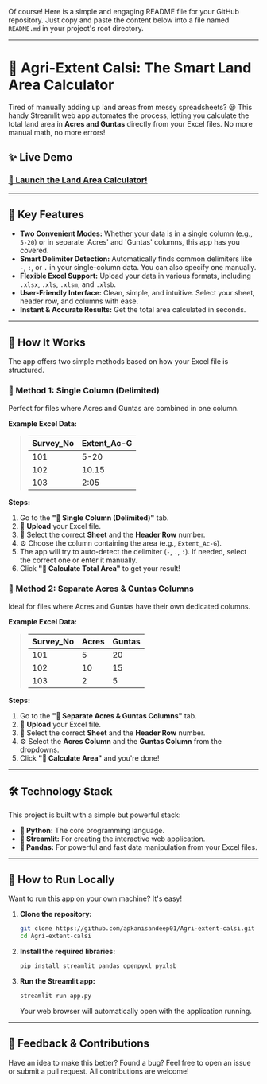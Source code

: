 Of course\! Here is a simple and engaging README file for your GitHub repository. Just copy and paste the content below into a file named `README.md` in your project's root directory.

-----

# 📐 Agri-Extent Calsi: The Smart Land Area Calculator

Tired of manually adding up land areas from messy spreadsheets? 😫 This handy Streamlit web app automates the process, letting you calculate the total land area in **Acres and Guntas** directly from your Excel files. No more manual math, no more errors\!



## ✨ Live Demo

### [🚀 Launch the Land Area Calculator\!](https://agri-extent-calsi.streamlit.app/)



-----

## 🌟 Key Features

  * **Two Convenient Modes:** Whether your data is in a single column (e.g., `5-20`) or in separate 'Acres' and 'Guntas' columns, this app has you covered.
  * **Smart Delimiter Detection:** Automatically finds common delimiters like `-`, `:`, or `.` in your single-column data. You can also specify one manually.
  * **Flexible Excel Support:** Upload your data in various formats, including `.xlsx`, `.xls`, `.xlsm`, and `.xlsb`.
  * **User-Friendly Interface:** Clean, simple, and intuitive. Select your sheet, header row, and columns with ease.
  * **Instant & Accurate Results:** Get the total area calculated in seconds.

-----

## 📖 How It Works

The app offers two simple methods based on how your Excel file is structured.

### 📌 Method 1: Single Column (Delimited)

Perfect for files where Acres and Guntas are combined in one column.

**Example Excel Data:**

> | Survey\_No | Extent\_Ac-G |
> | :--- | :--- |
> | 101 | 5-20 |
> | 102 | 10.15 |
> | 103 | 2:05 |

**Steps:**

1.  Go to the **"🔹 Single Column (Delimited)"** tab.
2.  📂 **Upload** your Excel file.
3.  📑 Select the correct **Sheet** and the **Header Row** number.
4.  ⚙️ Choose the column containing the area (e.g., `Extent_Ac-G`).
5.  The app will try to auto-detect the delimiter (`-`, `.`, `:`). If needed, select the correct one or enter it manually.
6.  Click **"📏 Calculate Total Area"** to get your result\!

### 📌 Method 2: Separate Acres & Guntas Columns

Ideal for files where Acres and Guntas have their own dedicated columns.

**Example Excel Data:**

> | Survey\_No | Acres | Guntas |
> | :--- | :--- | :--- |
> | 101 | 5 | 20 |
> | 102 | 10 | 15 |
> | 103 | 2 | 5 |

**Steps:**

1.  Go to the **"🔹 Separate Acres & Guntas Columns"** tab.
2.  📂 **Upload** your Excel file.
3.  📑 Select the correct **Sheet** and the **Header Row** number.
4.  ⚙️ Select the **Acres Column** and the **Guntas Column** from the dropdowns.
5.  Click **"📏 Calculate Area"** and you're done\!

-----

## 🛠️ Technology Stack

This project is built with a simple but powerful stack:

  * **🐍 Python:** The core programming language.
  * **🎈 Streamlit:** For creating the interactive web application.
  * **🐼 Pandas:** For powerful and fast data manipulation from your Excel files.

-----

## 🚀 How to Run Locally

Want to run this app on your own machine? It's easy\!

1.  **Clone the repository:**

    ```bash
    git clone https://github.com/apkanisandeep01/Agri-extent-calsi.git
    cd Agri-extent-calsi
    ```

2.  **Install the required libraries:**

    ```bash
    pip install streamlit pandas openpyxl pyxlsb
    ```

3.  **Run the Streamlit app:**

    ```bash
    streamlit run app.py
    ```

    Your web browser will automatically open with the application running.

-----

## 🤝 Feedback & Contributions

Have an idea to make this better? Found a bug? Feel free to open an issue or submit a pull request. All contributions are welcome\!
